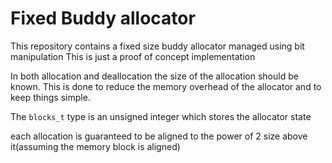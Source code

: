 # Fixed Buddy allocator 
This repository contains a fixed size buddy allocator managed using bit manipulation
This is just a proof of concept implementation

In both allocation and deallocation the size of the allocation should be known.
This is done to reduce the memory overhead of the allocator and to keep things simple.

The `blocks_t` type is an unsigned integer which stores the allocator state

each allocation is guaranteed to be aligned to the power of 2 size above it(assuming the memory block is aligned)
